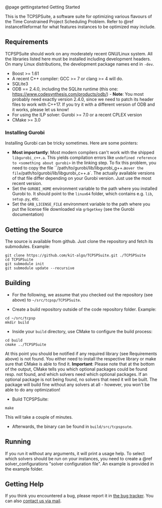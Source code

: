 @page gettingstarted Getting Started

This is the TCPSPSuite, a software suite for optimizing various flavours of the Time Constrained Project Scheduling Problem. Refer to @ref instancefileformat for what features instances to be optimized may include.

Requirements
------------

TCPSPSuite should work on any moderately recent GNU/Linux system. All the libraries listed here must be installed including development headers. On many Linux distributions, the development package names end in `-dev`.

* Boost >= 1.61
* A recent C++ compiler: GCC >= 7 or clang >= 4 will do.
* SQLite3
* ODB == 2.4.0, including the SQLite runtime (this one: https://www.codesynthesis.com/products/odb/) - **Note**: You most probably need exactly version 2.4.0, since we need to patch its header files to work with C++17. If you try it with a different version of ODB and it works, please let us know!
* For using the ILP solver: Gurobi >= 7.0 or a recent CPLEX version
* CMake >= 3.0

### Installing Gurobi

Installing Gurobi can be tricky sometimes. Here are some pointers:

* **Most importantly**: Most modern compilers can't work with the shipped `libgurobi_c++.a`. This yields compilation errors like `undefined reference to <something about gurobi>` in the linking step. To fix this problem, you need to copy the file ``/path/to/gurobi/lib/libgurobi_g++<highest version available>.a` over the file `/path/to/gurobi/lib/libgurobi_c++.a`. The actually available versions of that file differ depending on your Gurobi version. Just use the most recent version. 
* Set the `GUROBI_HOME` environment variable to the path where you installed Gurobi to. It should point to the `linux64` folder, which contains e.g. `lib`, `setup.py`, etc.
* Set the `GRB_LICENSE_FILE` environment variable to the path where you put the license file downloaded via `grbgetkey` (see the Gurobi documentation)


Getting the Source
------------------

The source is available from github. Just clone the repository and
fetch its submodules. Example:

```
git clone https://github.com/kit-algo/TCPSPSuite.git ./TCPSPSuite
cd TCPSPSuite
git submodule init
git submodule update --recursive
```

Building
--------

- For the following, we assume that you checked out the repository (see above) to `~/src/tcpsp/TCPSPSuite`.


- Create a build repository outside of the code repository folder. Example:
```
cd ~/src/tcpsp
mkdir build
```
- Inside your `build` directory, use CMake to configure the build process:
```
cd build
cmake ../TCPSPSuite
```
At this point you should be notified if any required library (see Requirements above) is not found. You either need to install the respective library or make sure that CMake is able to find it. 
**Important**: Please note that at the bottom of the output, CMake tells you which optional packages could be found resp. not found, and which solvers need which optional packages. If an optional package is not being found, no solvers that need it will be built. The package will build fine without any solvers at all - however, you won't be able to do any optimization!

- Build TCPSPSuite:
```
make
```
This will take a couple of minutes.

- Afterwards, the binary can be found in `build/src/tcpspsute`.

Running
-------

If you run it without any arguments, it will print a usage help. To select which solvers should be run on your instances, you need to create a @ref solver_configurations "solver configuration file". An example is provided in the example folder.

Getting Help
------------

If you think you encountered a bug, please report it in [the bug tracker](https://github.com/kit-algo/TCPSPSuite/issues). You can also [contact us via mail](mailto:lukas.barth@kit.edu).
